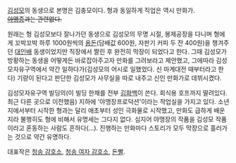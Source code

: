 [김성모](%EA%B9%80%EC%84%B1%EB%AA%A8.md)의 동생으로 본명은 김충모이다. 형과 동일하게 직업은 역시 만화가.  
<del>[야맹증](%EC%95%BC%EB%A7%B9%EC%A6%9D.md)과는 관련없다.</del>

원래는 형 김성모보다 잘나가던 동생으로 김성모의 무명 시절, 봉제공장을 다니며 형에게 꼬박꼬박 하루 1000원씩의
[용돈](%EC%9A%A9%EB%8F%88.md)(담배값 600원, 자판기 커피 두 잔 400원)을 챙겨주던
[대인배](%EB%8C%80%EC%9D%B8%EB%B0%B0.md) 동생이었지만 직장에서 짤린 후 완전히 막장이 되었다고 한다. 그때
김성모가 방황하는 동생을 어떻게든 바로잡아주고자 만화를 그려보라고 제안했고, 그에따라 김성모자유구역에서 약간 일하다가(김성모의 어시로
일했었다. 신 마계대전 때부터라고 한다) 기량이 된다고 판단한 김성모가 사무실을 따로 내주고 신인 만화가로 데뷔시켰다.

김성모자유구역 빌딩의(이 빌딩 한채를 전부 [김화백](%EA%B9%80%EC%84%B1%EB%AA%A8.md)이 쓴다. 회식용 호프까지
딸려있다. 최근 다른 곳으로 이전했음) 지하에 '야맹장프로덕션'이라는 작업실을 가지고 있다. 소년지에서부터 시작한 형과는 달리 애초부터 성인
극화물로 시작했고, 만화도 급하게 배운지라 불행히도 형에 비해서 유명세는 그다지 없다. 심지어 야맹장의 작품을 김성모 작품이라고 혼동하는
사람도 흔하다(...). 진행하는 만화마다 스토리가 모두 막장으로 흘러가는 것으로 약간 유명하다.

대표작은 [청송 감호소](%EC%B2%AD%EC%86%A1%20%EA%B0%90%ED%98%B8%EC%86%8C.md), [청송 여자 감호소](%EC%B2%AD%EC%86%A1%20%EC%97%AC%EC%9E%90%20%EA%B0%90%ED%98%B8%EC%86%8C.md), [돈빨](%EB%8F%88%EB%B9%A8.md).

